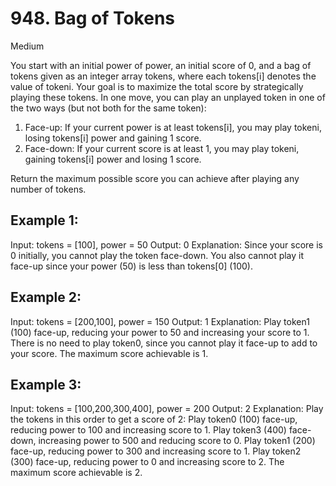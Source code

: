 # 948. Bag of Tokens

Medium

You start with an initial power of power, an initial score of 0, and a bag of tokens given as an integer array tokens, where each tokens[i] denotes the value of tokeni.
Your goal is to maximize the total score by strategically playing these tokens. In one move, you can play an unplayed token in one of the two ways (but not both for the same token):

1. Face-up: If your current power is at least tokens[i], you may play tokeni, losing tokens[i] power and gaining 1 score.
2. Face-down: If your current score is at least 1, you may play tokeni, gaining tokens[i] power and losing 1 score.

Return the maximum possible score you can achieve after playing any number of tokens.

## Example 1:

Input: tokens = [100], power = 50
Output: 0
Explanation: Since your score is 0 initially, you cannot play the token face-down. You also cannot play it face-up since your power (50) is less than tokens[0] (100).

## Example 2:

Input: tokens = [200,100], power = 150
Output: 1
Explanation: Play token1 (100) face-up, reducing your power to 50 and increasing your score to 1.
There is no need to play token0, since you cannot play it face-up to add to your score. The maximum score achievable is 1.

## Example 3:

Input: tokens = [100,200,300,400], power = 200
Output: 2
Explanation: Play the tokens in this order to get a score of 2:
Play token0 (100) face-up, reducing power to 100 and increasing score to 1.
Play token3 (400) face-down, increasing power to 500 and reducing score to 0.
Play token1 (200) face-up, reducing power to 300 and increasing score to 1.
Play token2 (300) face-up, reducing power to 0 and increasing score to 2.
The maximum score achievable is 2.
